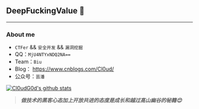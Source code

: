 ## DeepFuckingValue 👋
---
### About me

-  `CTFer` && `安全开发` && `漏洞挖掘`
- QQ：`MjU4NTYxNDQ2NA==`
- Team：`Biu`
- Blog： https://www.cnblogs.com/Cl0ud/
- 公众号：`芸潘`

[![Cl0udG0d's github stats](https://github-readme-stats.vercel.app/api?username=Cl0udG0d&show_icons=true&theme=dark)](https://github.com/anuraghazra/github-readme-stats)

> ***做技术的黑客心态加上开放共进的态度是成长和越过高山幽谷的秘籍😊***
